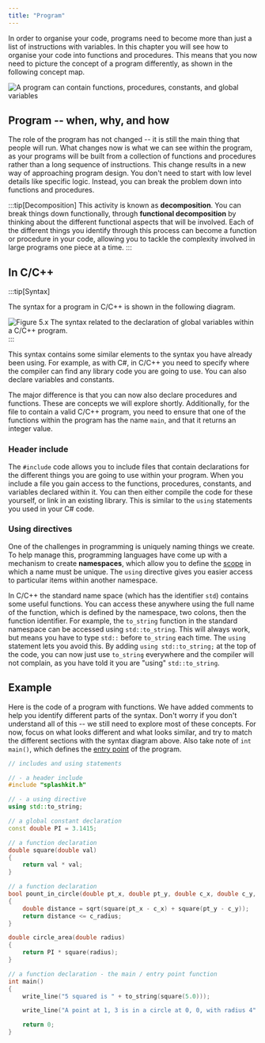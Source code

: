 ```yaml
---
title: "Program"
---
```


In order to organise your code, programs need to become more than just a list of instructions with variables. In this chapter you will see how to organise your code into functions and procedures.
This means that you now need to picture the concept of a program differently, as shown in the following concept map.

![A program can contain functions, procedures, constants, and global variables](./images/program-idea.png "A program can contain functions, procedures, constants, and global variables")

## Program -- when, why, and how

The role of the program has not changed -- it is still the main thing that people will run. What changes now is what we can see within the program, as your programs will be built from a collection of functions and procedures rather than a long sequence of instructions.
This change results in a new way of approaching program design. You don't need to start with low level details like specific logic. Instead, you can break the problem down into functions and procedures.

:::tip[Decomposition]
This activity is known as **decomposition**. You can break things down functionally, through **functional decomposition** by thinking about the different functional aspects that will be involved. Each of the different things you identify through this process can become a function or procedure in your code, allowing you to tackle the complexity involved in large programs one piece at a time.
:::

## In C/C++

:::tip[Syntax]

The syntax for a program in C/C++ is shown in the following diagram.

![Figure 5.x The syntax related to the declaration of global variables within a C/C++ program.](./images/program-fn-proc-var-const.png "The syntax related to the declaration of global variables within a C/C++ program")
:::

This syntax contains some similar elements to the syntax you have already been using.
For example, as with C#, in C/C++ you need to specify where the compiler can find any library code you are going to use.
You can also declare variables and constants.

The major difference is that you can now also declare procedures and functions.
These are concepts we will explore shortly.
Additionally, for the file to contain a valid C/C++ program, you need to ensure that one of the functions within the program has the name `main`, and that it returns an integer value.

### Header include

The `#include` code allows you to include files that contain declarations for the different things you are going to use within your program. When you include a file you gain access to the functions, procedures, constants, and variables declared within it. You can then either compile the code for these yourself, or link in an existing library.
This is similar to the `using` statements you used in your C# code.

### Using directives

One of the challenges in programming is uniquely naming things we create. To help manage this, programming languages have come up with a mechanism to create **namespaces**, which allow you to define the [scope](/book/part-1-instructions/3-control-flow/2-trailside/02-1-scope) in which a name must be unique. The `using` directive gives you easier access to particular items within another namespace.

In C/C++ the standard name space (which has the identifier `std`) contains some useful functions. You can access these anywhere using the full name of the function, which is defined by the namespace, two colons, then the function identifier. For example, the `to_string` function in the standard namespace can be accessed using `std::to_string`. This will always work, but means you have to type `std::` before `to_string` each time. The `using` statement lets you avoid this. By adding `using std::to_string;` at the top of the code, you can now just use `to_string` everywhere and the compiler will not complain, as you have told it you are "using" `std::to_string`.

## Example

Here is the code of a program with functions.
We have added comments to help you identify different parts of the syntax.
Don't worry if you don't understand all of this -- we still need to explore most of these concepts.
For now, focus on what looks different and what looks similar, and try to match the different sections with the syntax diagram above.
Also take note of `int main()`, which defines the [entry point](/book/part-2-organised-code/1-starting-cpp/1-concepts/2-main-function) of the program.

```cpp
// includes and using statements

// - a header include
#include "splashkit.h"

// - a using directive
using std::to_string;

// a global constant declaration
const double PI = 3.1415;

// a function declaration
double square(double val) 
{
    return val * val;
}

// a function declaration
bool pount_in_circle(double pt_x, double pt_y, double c_x, double c_y, double c_radius)
{
    double distance = sqrt(square(pt_x - c_x) + square(pt_y - c_y));
    return distance <= c_radius;
}

double circle_area(double radius)
{
    return PI * square(radius);
}

// a function declaration - the main / entry point function
int main()
{
    write_line("5 squared is " + to_string(square(5.0)));

    write_line("A point at 1, 3 is in a circle at 0, 0, with radius 4" + to_string(point_in_circle(1, 3, 0, 0, 4)) );

    return 0;
}
```
